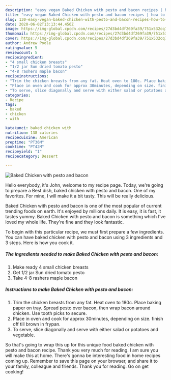 ```yaml
---
description: "easy vegan Baked Chicken with pesto and bacon recipes | how to make the best Baked Chicken with pesto and bacon"
title: "easy vegan Baked Chicken with pesto and bacon recipes | how to make the best Baked Chicken with pesto and bacon"
slug: 130-easy-vegan-baked-chicken-with-pesto-and-bacon-recipes-how-to-make-the-best-baked-chicken-with-pesto-and-bacon
date: 2020-06-02T13:13:44.456Z
image: https://img-global.cpcdn.com/recipes/27d3bd4df269fa39/751x532cq70/baked-chicken-with-pesto-and-bacon-recipe-main-photo.jpg
thumbnail: https://img-global.cpcdn.com/recipes/27d3bd4df269fa39/751x532cq70/baked-chicken-with-pesto-and-bacon-recipe-main-photo.jpg
cover: https://img-global.cpcdn.com/recipes/27d3bd4df269fa39/751x532cq70/baked-chicken-with-pesto-and-bacon-recipe-main-photo.jpg
author: Andrew Poole
ratingvalue: 5
reviewcount: 5
recipeingredient:
- "4 small chicken breasts"
- "1/2 jar Sun dried tomato pesto"
- "4-8 rashers maple bacon"
recipeinstructions:
- "Trim the chicken breasts from any fat. Heat oven to 180c. Place baking paper on tray. Spread pesto over bacon, then wrap bacon around chicken. Use tooth picks to secure."
- "Place in oven and cook for approx 30minutes, depending on size. finish off till brown in frypan."
- "To serve, slice diagonally and serve with either salad or potatoes and vegetable."
categories:
- Recipe
tags:
- baked
- chicken
- with

katakunci: baked chicken with 
nutrition: 138 calories
recipecuisine: American
preptime: "PT36M"
cooktime: "PT42M"
recipeyield: "1"
recipecategory: Dessert

---
```



![Baked Chicken with pesto and bacon](https://img-global.cpcdn.com/recipes/27d3bd4df269fa39/751x532cq70/baked-chicken-with-pesto-and-bacon-recipe-main-photo.jpg)

Hello everybody, it's John, welcome to my recipe page. Today, we're going to prepare a Best dish, baked chicken with pesto and bacon. One of my favorites. For mine, I will make it a bit tasty. This will be really delicious.



Baked Chicken with pesto and bacon is one of the most popular of current trending foods on earth. It's enjoyed by millions daily. It is easy, it is fast, it tastes yummy. Baked Chicken with pesto and bacon is something which I've loved my whole life. They're fine and they look fantastic.


To begin with this particular recipe, we must first prepare a few ingredients. You can have baked chicken with pesto and bacon using 3 ingredients and 3 steps. Here is how you cook it.

<!--inarticleads1-->

##### The ingredients needed to make Baked Chicken with pesto and bacon:

1. Make ready 4 small chicken breasts
1. Get 1/2 jar Sun dried tomato pesto
1. Take 4-8 rashers maple bacon




<!--inarticleads2-->

##### Instructions to make Baked Chicken with pesto and bacon:

1. Trim the chicken breasts from any fat. Heat oven to 180c. Place baking paper on tray. Spread pesto over bacon, then wrap bacon around chicken. Use tooth picks to secure.
1. Place in oven and cook for approx 30minutes, depending on size. finish off till brown in frypan.
1. To serve, slice diagonally and serve with either salad or potatoes and vegetable.




So that's going to wrap this up for this unique food baked chicken with pesto and bacon recipe. Thank you very much for reading. I am sure you will make this at home. There's gonna be interesting food in home recipes coming up. Remember to save this page on your browser, and share it to your family, colleague and friends. Thank you for reading. Go on get cooking!
